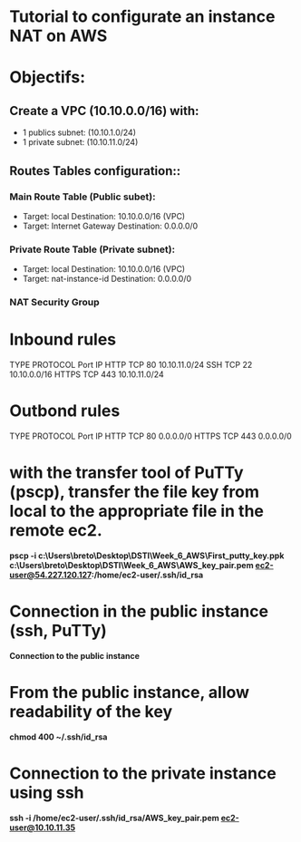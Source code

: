 Tutorial to configurate an instance NAT on AWS
===================================

# Objectifs:
## Create a VPC (10.10.0.0/16) with:
  - 1 publics subnet: (10.10.1.0/24)
  - 1 private subnet: (10.10.11.0/24)



## Routes Tables configuration::
### Main Route Table (Public subet):
  - Target: local              Destination: 10.10.0.0/16 (VPC)
  - Target: Internet Gateway   Destination: 0.0.0.0/0

### Private Route Table (Private subnet):
  - Target: local             Destination: 10.10.0.0/16 (VPC)
  - Target: nat-instance-id   Destination: 0.0.0.0/0

### NAT Security Group
# Inbound rules
  TYPE  PROTOCOL  Port  IP
  HTTP  TCP       80    10.10.11.0/24
  SSH   TCP       22    10.10.0.0/16
  HTTPS TCP       443   10.10.11.0/24

# Outbond rules
  TYPE  PROTOCOL  Port  IP
  HTTP  TCP       80    0.0.0.0/0
  HTTPS TCP       443   0.0.0.0/0


# with the transfer tool of PuTTy (pscp), transfer the file key from local to the appropriate <b>file<b> in the remote ec2.
pscp -i c:\Users\breto\Desktop\DSTI\Week_6_AWS\First_putty_key.ppk c:\Users\breto\Desktop\DSTI\Week_6_AWS\AWS_key_pair.pem ec2-user@54.227.120.127:/home/ec2-user/.ssh/id_rsa

# Connection in the public instance (ssh, PuTTy)
Connection to the public instance

# From the public instance, allow readability of the key
chmod 400 ~/.ssh/id_rsa  

# Connection to the private instance using ssh
ssh -i /home/ec2-user/.ssh/id_rsa/AWS_key_pair.pem ec2-user@10.10.11.35
